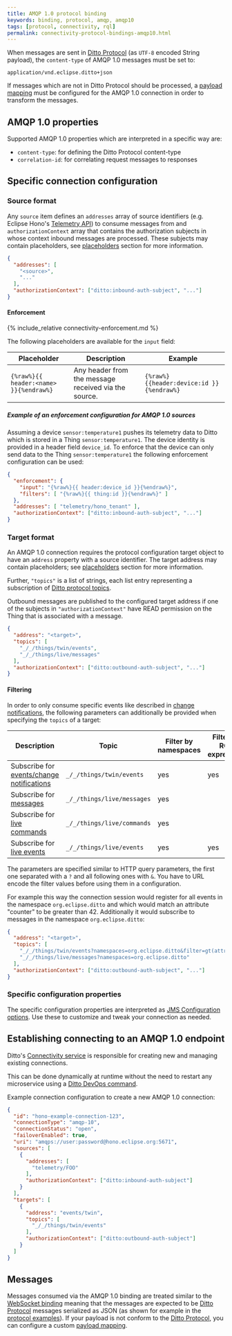 ```yaml
---
title: AMQP 1.0 protocol binding
keywords: binding, protocol, amqp, amqp10
tags: [protocol, connectivity, rql]
permalink: connectivity-protocol-bindings-amqp10.html
---
```


When messages are sent in [Ditto Protocol](protocol-overview.html) (as `UTF-8` encoded String payload), 
the `content-type` of AMQP 1.0 messages must be set to:

```
application/vnd.eclipse.ditto+json
```

If messages which are not in Ditto Protocol should be processed, a [payload mapping](connectivity-mapping.html) must
be configured for the AMQP 1.0 connection in order to transform the messages. 

## AMQP 1.0 properties

Supported AMQP 1.0 properties which are interpreted in a specific way are:

* `content-type`: for defining the Ditto Protocol content-type
* `correlation-id`: for correlating request messages to responses

## Specific connection configuration

### Source format

Any `source` item defines an `addresses` array of source identifiers (e.g. Eclipse Hono's 
[Telemetry API](https://www.eclipse.org/hono/api/telemetry-api)) to consume messages from
and `authorizationContext` array that contains the authorization subjects in whose context
inbound messages are processed. These subjects may contain placeholders, see 
[placeholders](basic-connections.html#placeholder-for-source-authorization-subjects) section for more information.

```json
{
  "addresses": [
    "<source>",
    "..."
  ],
  "authorizationContext": ["ditto:inbound-auth-subject", "..."]
}
```

#### Enforcement

{% include_relative connectivity-enforcement.md %}

The following placeholders are available for the `input` field:

| Placeholder    | Description  | Example   |
|-----------|-------|---------------|
| `{%raw%}{{ header:<name> }}{%endraw%}` | Any header from the message received via the source. | `{%raw%}{{header:device:id }}{%endraw%}`  |

##### Example of an enforcement configuration for AMQP 1.0 sources

Assuming a device `sensor:temperature1` pushes its telemetry data to Ditto which is stored in a Thing 
`sensor:temperature1`. The device identity is provided in a header field `device_id`. To enforce that the device can 
only send data to the Thing `sensor:temperature1` the following enforcement configuration can be used: 
```json
{
  "enforcement": {
    "input": "{%raw%}{{ header:device_id }}{%endraw%}",
    "filters": [ "{%raw%}{{ thing:id }}{%endraw%}" ]
  },
  "addresses": [ "telemetry/hono_tenant" ],
  "authorizationContext": ["ditto:inbound-auth-subject", "..."]
}
```

### Target format

An AMQP 1.0 connection requires the protocol configuration target object to have an `address` property with a source
identifier. The target address may contain placeholders; see
[placeholders](basic-connections.html#placeholder-for-target-addresses) section for more 
information.

Further, `"topics"` is a list of strings, each list entry representing a subscription of
[Ditto protocol topics](protocol-specification-topic.html).

Outbound messages are published to the configured target address if one of the subjects in `"authorizationContext"`
have READ permission on the Thing that is associated with a message.

```json
{
  "address": "<target>",
  "topics": [
    "_/_/things/twin/events",
    "_/_/things/live/messages"
  ],
  "authorizationContext": ["ditto:outbound-auth-subject", "..."]
}
```

#### Filtering 

In order to only consume specific events like described in [change notifications](basic-changenotifications.html), the
following parameters can additionally be provided when specifying the `topics` of a target:

| Description | Topic | Filter by namespaces | Filter by RQL expression |
|-------------|-----------------|------------------|-----------|
| Subscribe for [events/change notifications](basic-changenotifications.html) | `_/_/things/twin/events` | yes | yes |
| Subscribe for [messages](basic-messages.html) | `_/_/things/live/messages` | yes | |
| Subscribe for [live commands](protocol-twinlive.html) | `_/_/things/live/commands` | yes |  |
| Subscribe for [live events](protocol-twinlive.html) | `_/_/things/live/events` | yes | yes |

The parameters are specified similar to HTTP query parameters, the first one separated with a `?` and all following ones
with `&`. You have to URL encode the filter values before using them in a configuration.

For example this way the connection session would register for all events in the namespace `org.eclipse.ditto` and which
would match an attribute "counter" to be greater than 42. Additionally it would subscribe to messages in the namespace
`org.eclipse.ditto`:
```json
{
  "address": "<target>",
  "topics": [
    "_/_/things/twin/events?namespaces=org.eclipse.ditto&filter=gt(attributes/counter,42)",
    "_/_/things/live/messages?namespaces=org.eclipse.ditto"
  ],
  "authorizationContext": ["ditto:outbound-auth-subject", "..."]
}
```


### Specific configuration properties

The specific configuration properties are interpreted as 
[JMS Configuration options](https://qpid.apache.org/releases/qpid-jms-0.34.0/docs/index.html#jms-configuration-options). 
Use these to customize and tweak your connection as needed.



## Establishing connecting to an AMQP 1.0 endpoint

Ditto's [Connectivity service](architecture-services-connectivity.html) is responsible for creating new and managing 
existing connections.

This can be done dynamically at runtime without the need to restart any microservice using a
[Ditto DevOps command](installation-operating.html#devops-commands).

Example connection configuration to create a new AMQP 1.0 connection:

```json
{
  "id": "hono-example-connection-123",
  "connectionType": "amqp-10",
  "connectionStatus": "open",
  "failoverEnabled": true,
  "uri": "amqps://user:password@hono.eclipse.org:5671",
  "sources": [
    {
      "addresses": [
        "telemetry/FOO"
      ],
      "authorizationContext": ["ditto:inbound-auth-subject"]
    }
  ],
  "targets": [
    {
      "address": "events/twin",
      "topics": [
        "_/_/things/twin/events"
      ],
      "authorizationContext": ["ditto:outbound-auth-subject"]
    }
  ]
}
```

## Messages

Messages consumed via the AMQP 1.0 binding are treated similar to the [WebSocket binding](httpapi-protocol-bindings-websocket.html)
meaning that the messages are expected to be [Ditto Protocol](protocol-overview.html) messages serialized as JSON (as 
shown for example in the [protocol examples](protocol-examples.html)). If your payload is not conform to the [Ditto
Protocol](protocol-overview.html), you can configure a custom [payload mapping](connectivity-mapping.html).
